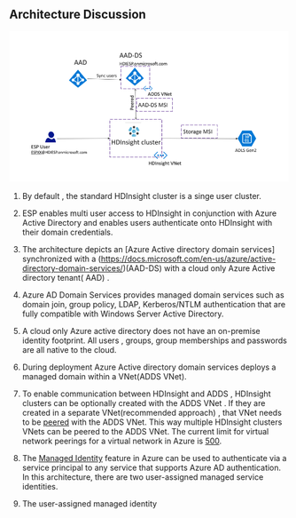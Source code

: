 
## Architecture Discussion 

![HDICreate6](https://github.com/arnabganguly/HDInsightESPLab/blob/master/images/Picture56.png) 

1. By default , the standard HDInsight cluster is a singe user cluster. 
2. ESP enables multi user access to HDInsight in conjunction with Azure Active Directory  and enables users authenticate onto HDInsight with their domain credentials. 

3. The architecture depicts an [Azure Active directory domain services] synchronized with a (https://docs.microsoft.com/en-us/azure/active-directory-domain-services/)(AAD-DS) with a cloud only Azure Active directory tenant( AAD) . 

4. Azure AD Domain Services provides managed domain services such as domain join, group policy, LDAP, Kerberos/NTLM authentication that are fully compatible with Windows Server Active Directory.

5. A cloud only Azure active directory does not have an on-premise identity footprint. All users , groups, group memberships and passwords are all native to the cloud. 

6. During deployment Azure Active directory domain services deploys a managed domain within a VNet(ADDS VNet). 

7. To enable communication between HDInsight and ADDS , HDInsight clusters can be optionally created with the ADDS VNet . If they are created in a separate VNet(recommended approach) , that VNet needs to be [peered](https://docs.microsoft.com/en-us/azure/virtual-network/virtual-network-peering-overview) with the ADDS VNet. This way multiple HDInsight clusters VNets can be peered to the ADDS VNet. The current limit for virtual network peerings for a virtual network in Azure is [500](https://docs.microsoft.com/en-us/azure/azure-subscription-service-limits). 

8. The [Managed Identity](https://docs.microsoft.com/en-us/azure/active-directory/managed-identities-azure-resources/overview) feature in Azure can be used to authenticate via a service principal to any service that supports Azure AD authentication. In this architecture, there are two user-assigned managed service identities.

9.   The user-assigned managed identity 

<!--stackedit_data:
eyJoaXN0b3J5IjpbMTEwNzQ0ODg0MiwtMTQ5NzI2MjE3MiwtNz
kzNjU4MDYzLDIwNTIyMTQ5ODksLTIwNjg2NzU5OTMsLTE2OTU3
MjY3MzYsOTY3ODY1MDI4LC0xNzY3MDQ5MDM4LC0xODA1MTU3Mz
kwLC0xNzY2OTM3Njk4XX0=
-->